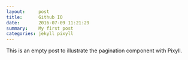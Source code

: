 ```yaml
---
layout:     post
title:      Github IO
date:       2016-07-09 11:21:29
summary:    My first post
categories: jekyll pixyll
---
```


This is an empty post to illustrate the pagination component with Pixyll.
